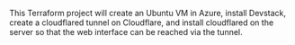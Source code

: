 This Terraform project will create an Ubuntu VM in Azure, install Devstack, create a cloudflared tunnel on Cloudflare, and install cloudflared on the server so that the web interface can be reached via the tunnel.   